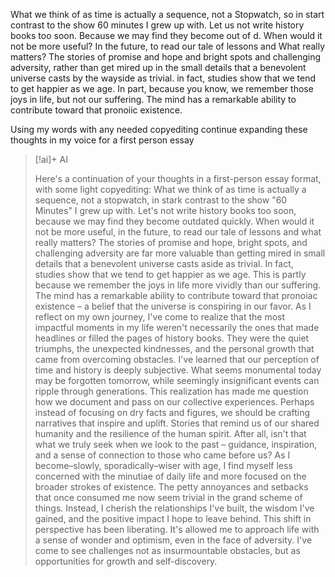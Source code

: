 What we think of as time is actually a sequence, not a Stopwatch, so in start contrast to the show 60 minutes I grew up with. Let us not write history books too soon. Because we may find they become out of d. When would it not be more useful? In the future, to read our tale of lessons and What really matters? The stories of promise and hope and bright spots and challenging adversity, rather than get mired up in the small details that a benevolent universe casts by the wayside as trivial. in fact, studies show that we tend to get happier as we age. In part, because you know, we remember those joys in life, but not our suffering. The mind has a remarkable ability to contribute toward that pronoiic existence.

Using my words with any needed copyediting continue expanding these thoughts in my voice for a first person essay
> [!ai]+ AI
>
> Here's a continuation of your thoughts in a first-person essay format, with some light copyediting:
> What we think of as time is actually a sequence, not a stopwatch, in stark contrast to the show "60 Minutes" I grew up with. Let's not write history books too soon, because we may find they become outdated quickly. When would it not be more useful, in the future, to read our tale of lessons and what really matters? The stories of promise and hope, bright spots, and challenging adversity are far more valuable than getting mired in small details that a benevolent universe casts aside as trivial.
> In fact, studies show that we tend to get happier as we age. This is partly because we remember the joys in life more vividly than our suffering. The mind has a remarkable ability to contribute toward that pronoiac existence – a belief that the universe is conspiring in our favor.
> As I reflect on my own journey, I've come to realize that the most impactful moments in my life weren't necessarily the ones that made headlines or filled the pages of history books. They were the quiet triumphs, the unexpected kindnesses, and the personal growth that came from overcoming obstacles.
> I've learned that our perception of time and history is deeply subjective. What seems monumental today may be forgotten tomorrow, while seemingly insignificant events can ripple through generations. This realization has made me question how we document and pass on our collective experiences.
> Perhaps instead of focusing on dry facts and figures, we should be crafting narratives that inspire and uplift. Stories that remind us of our shared humanity and the resilience of the human spirit. After all, isn't that what we truly seek when we look to the past – guidance, inspiration, and a sense of connection to those who came before us?
> As I become–slowly, sporadically–wiser with age, I find myself less concerned with the minutiae of daily life and more focused on the broader strokes of existence. The petty annoyances and setbacks that once consumed me now seem trivial in the grand scheme of things. Instead, I cherish the relationships I've built, the wisdom I've gained, and the positive impact I hope to leave behind.
> This shift in perspective has been liberating. It's allowed me to approach life with a sense of wonder and optimism, even in the face of adversity. I've come to see challenges not as insurmountable obstacles, but as opportunities for growth and self-discovery.
